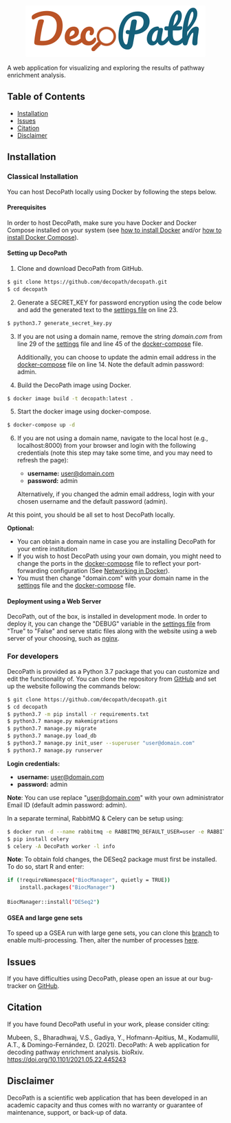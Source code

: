 <p align="center">
  <img src="viewer/static/img/decopath_logo.png" alt="DecoPath">
</p>

A web application for visualizing and exploring the results of pathway enrichment analysis.

## Table of Contents

* [Installation](#installation)
* [Issues](#issues)
* [Citation](#citation)
* [Disclaimer](#disclaimer)

## Installation

### Classical Installation

You can host DecoPath locally using Docker by following the steps below.

#### Prerequisites
In order to host DecoPath, make sure you have Docker and Docker Compose installed on your system (see [how to 
install Docker](https://docs.docker.com/engine/install/) and/or [how to install Docker Compose](https://docs.docker.com/compose/install/)).

#### Setting up DecoPath
1. Clone and download DecoPath from GitHub.
```bash
$ git clone https://github.com/decopath/decopath.git
$ cd decopath
```
2. Generate a SECRET_KEY for password encryption using the code below and add the generated text to the 
   [settings file](./DecoPath/settings.py) on line 23.
```bash
$ python3.7 generate_secret_key.py
```
3. If you are not using a domain name, remove the string *domain.com* from line 29 of the [settings](./DecoPath/settings.py)
   file and line 45 of the [docker-compose](./docker-compose.yaml) file.
   
   Additionally, you can choose to update the admin email address in the [docker-compose](./docker-compose.yaml) file on
   line 14. Note the default admin password: admin.
   

4. Build the DecoPath image using Docker.
```bash
$ docker image build -t decopath:latest .
```
5. Start the docker image using docker-compose.
```bash
$ docker-compose up -d
```
6. If you are not using a domain name, navigate to the local host (e.g., localhost:8000) from your browser and login 
with the following credentials (note this step may take some time, and you may need to refresh the page): 
   - **username:** user@domain.com
   - **password:** admin

   Alternatively, if you changed the admin email address, login with your chosen username and the default password (admin).

At this point, you should be all set to host DecoPath locally.

**Optional:**
- You can obtain a domain name in case you are installing DecoPath for your entire institution
- If you wish to host DecoPath using your own domain, you might need to change the ports in
the [docker-compose](./docker-compose.yaml) file to reflect your port-forwarding configuration (See [Networking in 
Docker](https://docs.docker.com/compose/networking/)).
- You must then change "domain.com" with your domain name in the [settings](./DecoPath/settings.py) file and the 
  [docker-compose](./docker-compose.yaml) file. 

#### Deployment using a Web Server
DecoPath, out of the box, is installed in development mode. In order to deploy it, you can change the "DEBUG" variable 
in the [settings file](./DecoPath/settings.py) from "True" to "False" and serve static files along with the website 
using a web server of your choosing, such as
[nginx](https://www.cleanpython.com/how-to-use-nginx-with-your-django-docker-image/).

### For developers

DecoPath is provided as a Python 3.7 package that you can customize and edit the functionality of. You can clone the 
repository from [GitHub](https://github.com/decopath/decopath) and set up the website following the commands below:

```bash
$ git clone https://github.com/decopath/decopath.git
$ cd decopath
$ python3.7 -m pip install -r requirements.txt
$ python3.7 manage.py makemigrations
$ python3.7 manage.py migrate
$ python3.7 manage.py load_db
$ python3.7 manage.py init_user --superuser "user@domain.com"
$ python3.7 manage.py runserver
```
**Login credentials:**
   - **username:** user@domain.com
   - **password:** admin

**Note**: You can use replace "user@domain.com" with your own administrator Email ID (default admin password: admin).

In a separate terminal, RabbitMQ & Celery can be setup using:

```bash
$ docker run -d --name rabbitmq -e RABBITMQ_DEFAULT_USER=user -e RABBITMQ_DEFAULT_PASS=password -e RABBITMQ_DEFAULT_VHOST=vhost -p 8080:15672 -p 5672:5672 rabbitmq:management
$ pip install celery
$ celery -A DecoPath worker -l info
```

**Note**: To obtain fold changes, the DESeq2 package must first be installed. To do so, start R and enter:

```bash
if (!requireNamespace("BiocManager", quietly = TRUE))
    install.packages("BiocManager")

BiocManager::install("DESeq2")
```

#### GSEA and large gene sets

To speed up a GSEA run with large gene sets, you can clone this
[branch](https://github.com/DecoPath/DecoPath/tree/increase_processes) to enable multi-processing. Then, alter the
number of processes [here](https://github.com/DecoPath/DecoPath/blob/increase_processes/viewer/src/gsea.py).

## Issues

If you have difficulties using DecoPath, please open an issue at our bug-tracker
on [GitHub](https://github.com/DecoPath/DecoPath/issues/new).

## Citation

If you have found DecoPath useful in your work, please consider citing:

Mubeen, S., Bharadhwaj, V.S., Gadiya, Y., Hofmann-Apitius, M., Kodamullil, A.T., & Domingo-Fernández, D. (2021). 
DecoPath: A web application for decoding pathway enrichment analysis. bioRxiv. 
https://doi.org/10.1101/2021.05.22.445243

## Disclaimer

DecoPath is a scientific web application that has been developed in an academic capacity and thus comes with no
warranty or guarantee of maintenance, support, or back-up of data.
